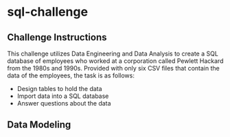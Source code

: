 # sql-challenge

## Challenge Instructions
This challenge utilizes Data Engineering and Data Analysis to create a SQL database of employees who worked at a corporation called Pewlett Hackard from the 1980s and 1990s. Provided with only six CSV files that contain the data of the employees, the task is as follows: 
* Design tables to hold the data
* Import data into a SQL database 
* Answer questions about the data

## Data Modeling
